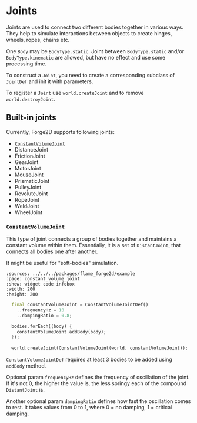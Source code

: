 # Joints

Joints are used to connect two different bodies together in various ways.
They help to simulate interactions between objects to create hinges, wheels, ropes, chains etc.

One `Body` may be `BodyType.static`.
Joint between `BodyType.static` and/or `BodyType.kinematic` are allowed,
but have no effect and use some processing time.

To construct a `Joint`, you need to create a corresponding subclass of `JointDef` and init it with parameters.

To register a `Joint` use `world.createJoint` and to remove `world.destroyJoint`.

## Built-in joints

Currently, Forge2D supports following joints:

- [`ConstantVolumeJoint`](#constantvolumejoint)
- DistanceJoint
- FrictionJoint
- GearJoint
- MotorJoint
- MouseJoint
- PrismaticJoint
- PulleyJoint
- RevoluteJoint
- RopeJoint
- WeldJoint
- WheelJoint

### `ConstantVolumeJoint`

This type of joint connects a group of bodies together and maintains a constant volume within them.
Essentially, it is a set of `DistantJoint`, that connects all bodies one after another.

It might be useful for "soft-bodies" simulation.

```{flutter-app}
:sources: ../../../packages/flame_forge2d/example
:page: constant_volume_joint
:show: widget code infobox
:width: 200
:height: 200
```

```dart
  final constantVolumeJoint = ConstantVolumeJointDef()
    ..frequencyHz = 10
    ..dampingRatio = 0.8;

  bodies.forEach((body) {
    constantVolumeJoint.addBody(body);
  });
    
  world.createJoint(ConstantVolumeJoint(world, constantVolumeJoint));
```

`ConstantVolumeJointDef` requires at least 3 bodies to be added using `addBody` method.

Optional param `frequencyHz` defines the frequency of oscillation of the joint.
If it's not 0, the higher the value is, the less springy each of the compound `DistantJoint` is.

Another optional param `dampingRatio` defines how fast the oscillation comes to rest.
It takes values from 0 to 1, where 0 = no damping, 1 = critical damping.

